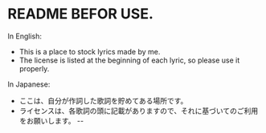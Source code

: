 # README BEFOR USE.

In English: 
- This is a place to stock lyrics made by me.
- The license is listed at the beginning of each lyric, so please use it properly.

In Japanese: 
- ここは、自分が作詞した歌詞を貯めてある場所です。
- ライセンスは、各歌詞の頭に記載がありますので、それに基づいてのご利用をお願いします。
--
